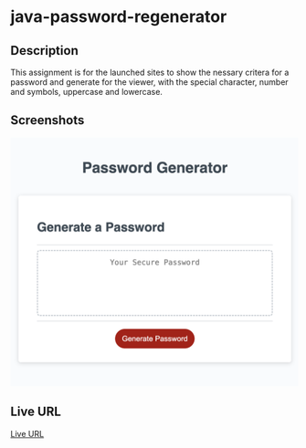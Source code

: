 # java-password-regenerator

## Description 
This assignment is for the launched sites to show the nessary critera for a password and generate for the viewer, with the special character, number and symbols, uppercase and lowercase.

## Screenshots 
![Screenshot of Password Generate](./screenshot/pwscreenshot.png)


## Live URL
[Live URL](https://sirysiu.github.io/java-password-regenerator/)
